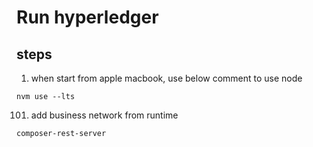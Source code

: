 
# Run hyperledger
## steps

1. when start from apple macbook, use below comment to use node
```
nvm use --lts
```

101. add business network from runtime  
```
composer-rest-server
```